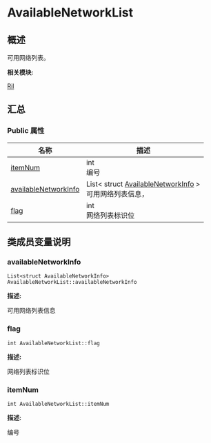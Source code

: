 # AvailableNetworkList


## 概述

可用网络列表。

**相关模块:**

[Ril](_ril.md)


## 汇总


### Public 属性

  | 名称 | 描述 | 
| -------- | -------- |
| [itemNum](#itemnum) | int<br/>编号 | 
| [availableNetworkInfo](#availablenetworkinfo) | List&lt;&nbsp;struct&nbsp;[AvailableNetworkInfo](_available_network_info.md)&nbsp;&gt;<br/>可用网络列表信息， | 
| [flag](#flag) | int<br/>网络列表标识位 | 


## 类成员变量说明


### availableNetworkInfo

  
```
List<struct AvailableNetworkInfo> AvailableNetworkList::availableNetworkInfo
```

**描述:**

可用网络列表信息


### flag

  
```
int AvailableNetworkList::flag
```

**描述:**

网络列表标识位


### itemNum

  
```
int AvailableNetworkList::itemNum
```

**描述:**

编号
